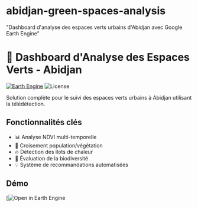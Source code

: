# abidjan-green-spaces-analysis
"Dashboard d'analyse des espaces verts urbains d'Abidjan avec Google Earth Engine"
# 🌿 Dashboard d'Analyse des Espaces Verts - Abidjan

[![Earth Engine](https://code.earthengine.google.com/?scriptPath=users%2Ffrancktanoh17%2FCURAT%3AAnalyse%20multicrit%C3%A8re%20et%20quantification%20des%20espaces%20verts)]()
![License](https://img.shields.io/badge/License-MIT-green)

Solution complète pour le suivi des espaces verts urbains à Abidjan utilisant la télédétection.

## Fonctionnalités clés
- 📊 Analyse NDVI multi-temporelle
- 👥 Croisement population/végétation
- 🔥 Détection des îlots de chaleur
- 🦋 Évaluation de la biodiversité
- 💡 Système de recommandations automatisées

## Démo
[![Open in Earth Engine](https://code.earthengine.google.com/?scriptPath=users%2Ffrancktanoh17%2FCURAT%3AAnalyse%20multicrit%C3%A8re%20et%20quantification%20des%20espaces%20verts)
